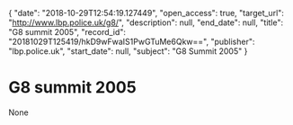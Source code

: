 {
  "date": "2018-10-29T12:54:19.127449", 
  "open_access": true, 
  "target_url": "http://www.lbp.police.uk/g8/", 
  "description": null, 
  "end_date": null, 
  "title": "G8 summit 2005", 
  "record_id": "20181029T125419/hkD9wFwaIS1PwGTuMe6Qkw==", 
  "publisher": "lbp.police.uk", 
  "start_date": null, 
  "subject": "G8 Summit 2005"
}

# G8 summit 2005

None